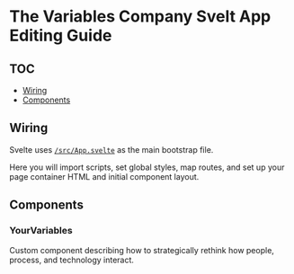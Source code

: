 # The Variables Company Svelt App Editing Guide

## TOC

- [Wiring](#wiring)
- [Components](#components)

## Wiring

Svelte uses [`/src/App.svelte`](../src/App.svelte) as the main bootstrap file.

Here you will import scripts, set global styles, map routes, and set up your page container HTML and initial component layout.

## Components

### YourVariables

Custom component describing how to strategically rethink how people, process, and technology interact.
